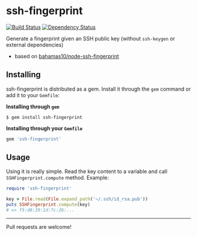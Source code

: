 ssh-fingerprint
===============
[![Build Status](https://travis-ci.org/victorgama/has_gravatar.png?branch=master)](https://travis-ci.org/victorgama/ssh-fingerprint) [![Dependency Status](https://gemnasium.com/victorgama/has_gravatar.png)](https://gemnasium.com/victorgama/ssh-fingerprint)

Generate a fingerprint given an SSH public key (without `ssh-keygen` or external dependencies)
* based on [bahamas10/node-ssh-fingerprint](https://github.com/bahamas10/node-ssh-fingerprint)

Installing
----------

ssh-fingerprint is distributed as a gem. Install it through the `gem` command or add it to your `Gemfile`:

**Installing through `gem`**
```
$ gem install ssh-fingerprint
```

**Installing through your `Gemfile`**
```ruby
gem 'ssh-fingerprint'
```

Usage
-----

Using it is really simple. Read the key content to a variable and call `SSHFingerprint.compute` method. Example:

```ruby
require 'ssh-fingerprint'

key = File.read(File.expand_path('~/.ssh/id_rsa.pub'))
puts SSHFingerprint.compute(key)
# => f5:d8:39:1d:7c:26:...
```

-------

Pull requests are welcome!
